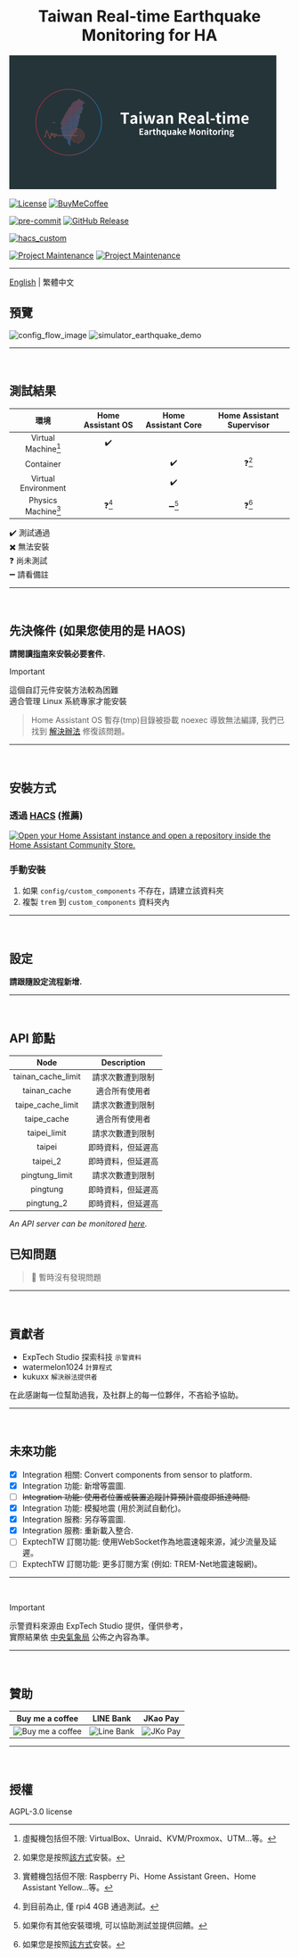 <h1 align="center">Taiwan Real-time Earthquake Monitoring for HA</h1>

![Logo](https://raw.githubusercontent.com/J1A-T13N/ha-trem/main/docs/media/logo.png)

[![License][license-shield]](LICENSE)
[![BuyMeCoffee][buymecoffeebadge]][buymecoffee]

[![pre-commit][pre-commit-shield]][pre-commit]
[![GitHub Release][releases-shield]][releases]

[![hacs_custom][hacs_custom_shield]][hacs_custom]

[![Project Maintenance][maintenance-shield]][user_profile]
[![Project Maintenance][maintenance2-shield]][user2_profile]
<hr>

[English](README.md) | 繁體中文<br>


## 預覽

![config_flow_image](https://github.com/J1A-T13N/ha-trem/assets/29163857/a6f4cc49-0521-4f27-a894-9fb1273be1cf)
![simulator_earthquake_demo](https://github.com/J1A-T13N/ha-trem/assets/29163857/b62dab7a-2935-4477-8297-f7e275df0a81)

<hr>
<br>


## 測試結果

| 環境 | Home Assistant OS | Home Assistant Core | Home Assistant Supervisor |
| :------------: | :------------: | :------------: | :------------: |
| Virtual Machine[^1] | :heavy_check_mark: |  |  |
| Container |  | :heavy_check_mark: | :question:[^2] |
| Virtual Environment |  | :heavy_check_mark: |  |
| Physics Machine[^3] | :question:[^4] | :heavy_minus_sign:[^5] | :question:[^2] |

:heavy_check_mark: 測試通過<br>
:heavy_multiplication_x: 無法安裝<br>
:question: 尚未測試<br>
:heavy_minus_sign: 請看備註<br>
[^1]: 虛擬機包括但不限: VirtualBox、Unraid、KVM/Proxmox、UTM...等。
[^2]: 如果您是按照[該方式](https://github.com/home-assistant/supervised-installer)安裝。
[^3]: 實體機包括但不限: Raspberry Pi、Home Assistant Green、Home Assistant Yellow...等。
[^4]: 到目前為止, 僅 rpi4 4GB 通過測試。
[^5]: 如果你有其他安裝環境, 可以協助測試並提供回饋。

<hr>
<br>


## 先決條件 (如果您使用的是 HAOS)
**請閱讀[指南](docs/haos_guide.md)來安裝必要套件.**

> [!IMPORTANT]
> 這個自訂元件安裝方法較為困難<br>
> 適合管理 Linux 系統專家才能安裝

> Home Assistant OS 暫存(tmp)目錄被掛載 noexec 導致無法編譯, 我們已找到 [解決辦法](https://github.com/home-assistant/core/issues/118717) 修復該問題。

<hr>
<br>


## 安裝方式

### 透過 [HACS](https://hacs.xyz/) (推薦)
[![Open your Home Assistant instance and open a repository inside the Home Assistant Community Store.](https://my.home-assistant.io/badges/hacs_repository.svg)](https://my.home-assistant.io/redirect/hacs_repository/?owner=J1A-T13N&repository=ha-trem&category=Integration)

### 手動安裝
1. 如果 `config/custom_components` 不存在，請建立該資料夾
2. 複製 `trem` 到 `custom_components` 資料夾內

<hr>
<br>


## 設定
**請跟隨設定流程新增.**

<hr>
<br>


## API 節點

| Node               | Description      |
| :----------------: | :--------------: |
| tainan_cache_limit | 請求次數遭到限制　 |
| tainan_cache       | 適合所有使用者　　 |
| taipe_cache_limit  | 請求次數遭到限制　 |
| taipe_cache        | 適合所有使用者　　 |
| taipei_limit       | 請求次數遭到限制　 |
| taipei             | 即時資料，但延遲高 |
| taipei_2           | 即時資料，但延遲高 |
| pingtung_limit     | 請求次數遭到限制　 |
| pingtung           | 即時資料，但延遲高 |
| pingtung_2         | 即時資料，但延遲高 |

*An API server can be monitored [here](https://status.exptech.dev/).*<br>


## 已知問題

> :tada: 暫時沒有發現問題

<hr>
<br>


## 貢獻者

- ExpTech Studio 探索科技 `示警資料`
- watermelon1024 `計算程式`
- kukuxx `解決辦法提供者`

<p>在此感謝每一位幫助過我，及社群上的每一位夥伴，不吝給予協助。</p>

<hr>
<br>


## 未來功能

- [x] Integration 相關: Convert components from sensor to platform.
- [x] Integration 功能: 新增等震圖.
- [ ] ~~Integration 功能: 使用者位置或裝置追蹤計算預計震度即抵達時間.~~
- [x] Integration 功能: 模擬地震 (用於測試自動化)。
- [x] Integration 服務: 另存等震圖.
- [x] Integration 服務: 重新載入整合.
- [ ] ExptechTW 訂閱功能: 使用WebSocket作為地震速報來源，減少流量及延遲。
- [ ] ExptechTW 訂閱功能: 更多訂閱方案 (例如: TREM-Net地震速報網)。

<hr>
<br>


> [!IMPORTANT]
>示警資料來源由 ExpTech Studio 提供，僅供參考，<br>
>實際結果依 [中央氣象局](https://scweb.cwa.gov.tw/en-US) 公佈之內容為準。

<hr>
<br>


## 贊助

| Buy me a coffee | LINE Bank | JKao Pay |
| :------------: | :------------: | :------------: |
| <img src="https://github.com/J1A-T13N/ha-trem/assets/29163857/e61afedc-1fce-47a1-a6c3-00bc1a9a5329" alt="Buy me a coffee" height="200" width="200">  | <img src="https://github.com/J1A-T13N/ha-trem/assets/29163857/a0af96ea-7e03-47de-83ae-3c11b2e27c57" alt="Line Bank" height="200" width="200">  | <img src="https://github.com/J1A-T13N/ha-trem/assets/29163857/333def56-cf08-4f8e-a188-9067cc4f63d9" alt="JKo Pay" height="200" width="200">  |

<hr>
<br>


## 授權
AGPL-3.0 license


[black]: https://github.com/psf/black
[black-shield]: https://img.shields.io/badge/code%20style-black-000000.svg?style=for-the-badge
[buymecoffee]: https://www.buymeacoffee.com/j1at13n
[buymecoffeebadge]: https://img.shields.io/badge/buy%20me%20a%20coffee-donate-yellow.svg?style=for-the-badge
[commits-shield]: https://img.shields.io/github/commit-activity/y/J1A-T13N/ha-trem.svg?style=for-the-badge
[commits]: https://github.com/J1A-T13N/ha-trem/commits/main
[hacs_custom]: https://hacs.xyz/docs/faq/custom_repositories
[hacs_custom_shield]: https://img.shields.io/badge/HACS-Custom-orange.svg?style=for-the-badge
[license-shield]: https://img.shields.io/github/license/J1A-T13N/ha-trem.svg?style=for-the-badge
[maintenance-shield]: https://img.shields.io/badge/maintainer-%40jiatien-blue.svg?style=for-the-badge
[maintenance2-shield]: https://img.shields.io/badge/maintainer-%40watermelon-orange.svg?style=for-the-badge
[pre-commit]: https://github.com/pre-commit/pre-commit
[pre-commit-shield]: https://img.shields.io/badge/pre--commit-enabled-brightgreen?style=for-the-badge
[releases-shield]: https://img.shields.io/github/release/J1A-T13N/ha-trem.svg?style=for-the-badge
[releases]: https://github.com/J1A-T13N/ha-trem/releases
[user_profile]: https://github.com/J1A-T13N
[user2_profile]: https://github.com/watermelon1024

